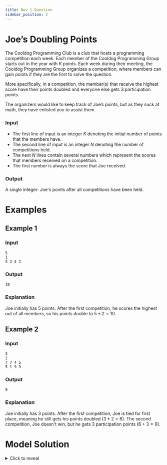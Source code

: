 ```yaml
---
title: Nov 1 Question
sidebar_position: 2
---
```


# Joe’s Doubling Points

The Cooldog Programming Club is a club that hosts a programming competition each week. Each member of the Cooldog Programming Group starts out in the year with $K$ points. Each week during their meeting, the Cooldog Programming Group organizes a competition, where members can gain points if they are the first to solve the question.

More specifically, in a competition, the member(s) that receive the highest score have their points doubled and everyone else gets $3$ participation points.

The organizers would like to keep track of Joe’s points, but as they suck at math, they have enlisted you to assist them.

### Input

- The first line of input is an integer $K$ denoting the initial number of points that the members have.
- The second line of input is an integer $N$ denoting the number of competitions held.
- The next $N$ lines contain several numbers which represent the scores that members received on a competition.
- The first number is always the score that Joe received.

### Output

A single integer: Joe's points after all competitions have been held.

# Examples

## Example 1

### Input

```
5
1
5 3 4 2
```

### Output

```
10
```

### Explanation

Joe initially has $5$ points. After the first competition, he scores the highest out of all members, so his points double to $5 * 2 = 10$.

## Example 2

### Input

```
3
2
7 7 4 5
5 1 9 3
```

### Output

```
9
```

### Explanation

Joe initially has $3$ points. After the first competition, Joe is tied for first place, meaning he still gets his points doubled ($3 * 2 = 6$). The second competition, Joe doesn't win, but he gets $3$ participation points ($6 + 3 = 9$).

# Model Solution

<details><summary>Click to reveal</summary>
<p>

Joe's points double iff there were no members that scored higher than him; in other words, iff the number of points Joe received is the maximum score.
Based on this insight, we can construct the following solution, which utilizes the `max()` function to obtain the maximum value in a list.

```py
k = int(input())
n = int(input())
for _ in range(n):
	scores = list(map(int, input().split()))
	if scores[0] == max(scores):
		k *= 2
	else:
		k += 3
print(k)
```

:::tip Using `map` to parse input

`map` is a built-in function that applies a transformation to its input.

The following programs are roughly equivalent:

**Using `map()`**

```py
strs = ["1", "2", "3", "4", "5"]
ints = map(int, strs)
# ints = [1, 2, 3, 4, 5]
```

**Using a loop**

```py
strs = ["1", "2", "3", "4", "5"]
ints = []
for s in strs:
	ints.append(int(s))
# ints = [1, 2, 3, 4, 5]
```

In this case, we use it to succinctly parse the input scores, by splitting the input by whitespace and then using the `int()` conversion function to cast each item to an integer.

:::

</p>
</details>
